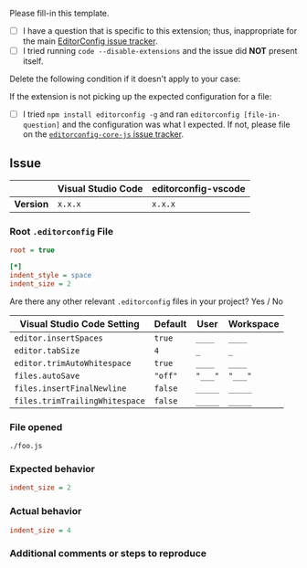 Please fill-in this template.

- [ ] I have a question that is specific to this extension; thus, inappropriate for the main [EditorConfig issue tracker](https://github.com/editorconfig/editorconfig/issues).
- [ ] I tried running `code --disable-extensions` and the issue did **NOT** present itself.

Delete the following condition if it doesn't apply to your case:

If the extension is not picking up the expected configuration for a file:
- [ ] I tried `npm install editorconfig -g` and ran `editorconfig [file-in-question]` and the configuration was what I expected. If not, please file on the [`editorconfig-core-js` issue tracker](https://github.com/editorconfig/editorconfig-core-js/issues).

## Issue

|             | Visual Studio Code | editorconfig-vscode |
|-------------|--------------------|---------------------|
| **Version** | `x.x.x`            | `x.x.x`             |

### Root `.editorconfig` File

```ini
root = true

[*]
indent_style = space
indent_size = 2
```

Are there any other relevant `.editorconfig` files in your project? Yes / No

| Visual Studio Code Setting     | Default | User    | Workspace |
|--------------------------------|---------|---------|-----------|
| `editor.insertSpaces`          | `true`  | `____`  | `____`    |
| `editor.tabSize`               | `4`     | `_`     | `_`       |
| `editor.trimAutoWhitespace`    | `true`  | `____`  | `____`    |
| `files.autoSave`               | `"off"` | `"___"` | `"___"`   |
| `files.insertFinalNewline`     | `false` | `_____` | `_____`   |
| `files.trimTrailingWhitespace` | `false` | `_____` | `_____`   |

### File opened

`./foo.js`

### Expected behavior

```ini
indent_size = 2
```

### Actual behavior

```ini
indent_size = 4
```

### Additional comments or steps to reproduce
